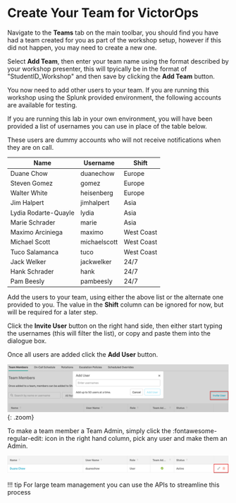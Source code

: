# Create Your Team for VictorOps

Navigate to the **Teams** tab on the main toolbar, you should find you have had a team created for you as part of the workshop setup, however if this did not happen, you may need to create a new one.

Select **Add Team**, then enter your team name using the format described by your workshop presenter, this will tpyically be in the format of "StudentID_Workshop" and then save by clicking the **Add Team** button.

You now need to add other users to your team.  If you are running this workshop using the Splunk provided environment, the following accounts are available for testing.

If you are running this lab in your own environment, you will have been provided a list of usernames you can use in place of the table below.

These users are dummy accounts who will not receive notifications when they are on call.

| Name | Username | Shift |
| --- | --- | --- |
| Duane Chow | duanechow | Europe |
| Steven Gomez | gomez | Europe |
| Walter White | heisenberg | Europe |
| Jim Halpert | jimhalpert | Asia |
| Lydia Rodarte-Quayle | lydia | Asia |
| Marie Schrader | marie | Asia |
| Maximo Arciniega | maximo | West Coast |
| Michael Scott | michaelscott | West Coast |
| Tuco Salamanca | tuco | West Coast |
| Jack Welker | jackwelker | 24/7 |
| Hank Schrader | hank | 24/7 |
| Pam Beesly | pambeesly | 24/7 |

Add the users to your team, using either the above list or the alternate one provided to you. The value in the **Shift** column can be ignored for now, but will be required for a later step.

Click the **Invite User** button on the right hand side, then either start typing the usernames (this will filter the list), or copy and paste them into the dialogue box.

Once all users are added click the **Add User** button.

![Add Team Members](../images/victorops/add-team-members.png){: .zoom}

To make a team member a Team Admin, simply click the :fontawesome-regular-edit: icon in the right hand column, pick any user and make them an Admin.

![Add Admin](../images/victorops/team-admin.png)

!!! tip
    For large team management you can use the APIs to streamline this process
